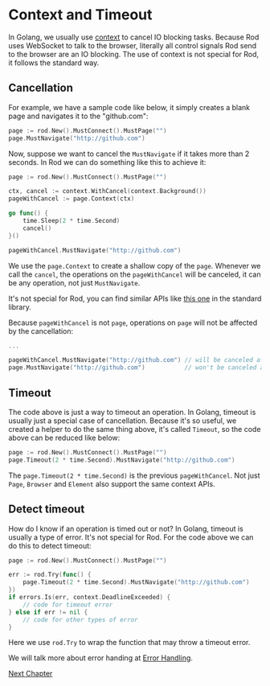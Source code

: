 # Context and Timeout

In Golang, we usually use [context](https://golang.org/pkg/context/) to cancel IO blocking tasks.
Because Rod uses WebSocket to talk to the browser, literally all control signals Rod send to the browser
are an IO blocking. The use of context is not special for Rod, it follows the standard way.

## Cancellation

For example, we have a sample code like below, it simply creates a blank page and navigates it to the "github.com":

```go
page := rod.New().MustConnect().MustPage("")
page.MustNavigate("http://github.com")
```

Now, suppose we want to cancel the `MustNavigate` if it takes more than 2 seconds.
In Rod we can do something like this to achieve it:

```go
page := rod.New().MustConnect().MustPage("")

ctx, cancel := context.WithCancel(context.Background())
pageWithCancel := page.Context(ctx)

go func() {
    time.Sleep(2 * time.Second)
    cancel()
}()

pageWithCancel.MustNavigate("http://github.com")
```

We use the `page.Context` to create a shallow copy of the `page`. Whenever we call the `cancel`, the operations
on the `pageWithCancel` will be canceled, it can be any operation, not just `MustNavigate`.

It's not special for Rod, you can find similar APIs like [this one](https://golang.org/pkg/net/http/#Request.WithContext) in the standard library.

Because `pageWithCancel` is not `page`, operations on `page` will not be affected by the cancellation:

```go
...

pageWithCancel.MustNavigate("http://github.com") // will be canceled after 2 seconds
page.MustNavigate("http://github.com")           // won't be canceled after 2 seconds
```

## Timeout

The code above is just a way to timeout an operation. In Golang, timeout is usually just a special case of cancellation.
Because it's so useful, we created a helper to do the same thing above, it's called `Timeout`, so the code above can be reduced like below:

```go
page := rod.New().MustConnect().MustPage("")
page.Timeout(2 * time.Second).MustNavigate("http://github.com")
```

The `page.Timeout(2 * time.Second)` is the previous `pageWithCancel`.
Not just `Page`, `Browser` and `Element` also support the same context APIs.

## Detect timeout

How do I know if an operation is timed out or not? In Golang, timeout is usually a type of error. It's not special for Rod.
For the code above we can do this to detect timeout:

```go
page := rod.New().MustConnect().MustPage("")

err := rod.Try(func() {
    page.Timeout(2 * time.Second).MustNavigate("http://github.com")
})
if errors.Is(err, context.DeadlineExceeded) {
    // code for timeout error
} else if err != nil {
    // code for other types of error
}
```

Here we use `rod.Try` to wrap the function that may throw a timeout error.

We will talk more about error handing at [Error Handling](error-handling.md).

[Next Chapter](error-handling.md)
